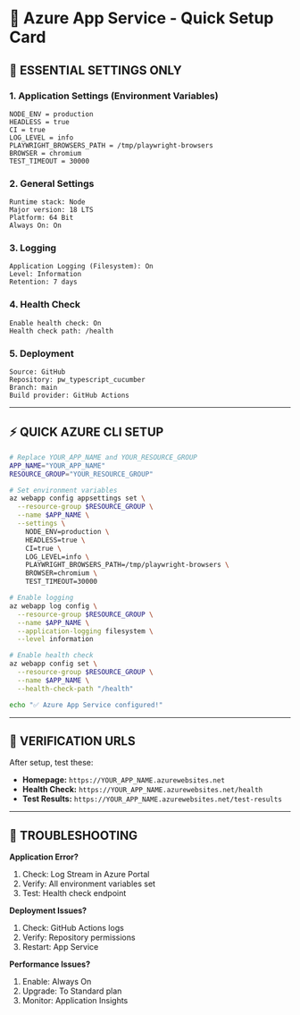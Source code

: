 # 🔷 Azure App Service - Quick Setup Card

## 🚀 **ESSENTIAL SETTINGS ONLY**

### **1. Application Settings (Environment Variables)**
```
NODE_ENV = production
HEADLESS = true
CI = true
LOG_LEVEL = info
PLAYWRIGHT_BROWSERS_PATH = /tmp/playwright-browsers
BROWSER = chromium
TEST_TIMEOUT = 30000
```

### **2. General Settings**
```
Runtime stack: Node
Major version: 18 LTS
Platform: 64 Bit
Always On: On
```

### **3. Logging**
```
Application Logging (Filesystem): On
Level: Information
Retention: 7 days
```

### **4. Health Check**
```
Enable health check: On
Health check path: /health
```

### **5. Deployment**
```
Source: GitHub
Repository: pw_typescript_cucumber
Branch: main
Build provider: GitHub Actions
```

---

## ⚡ **QUICK AZURE CLI SETUP**

```bash
# Replace YOUR_APP_NAME and YOUR_RESOURCE_GROUP
APP_NAME="YOUR_APP_NAME"
RESOURCE_GROUP="YOUR_RESOURCE_GROUP"

# Set environment variables
az webapp config appsettings set \
  --resource-group $RESOURCE_GROUP \
  --name $APP_NAME \
  --settings \
    NODE_ENV=production \
    HEADLESS=true \
    CI=true \
    LOG_LEVEL=info \
    PLAYWRIGHT_BROWSERS_PATH=/tmp/playwright-browsers \
    BROWSER=chromium \
    TEST_TIMEOUT=30000

# Enable logging
az webapp log config \
  --resource-group $RESOURCE_GROUP \
  --name $APP_NAME \
  --application-logging filesystem \
  --level information

# Enable health check
az webapp config set \
  --resource-group $RESOURCE_GROUP \
  --name $APP_NAME \
  --health-check-path "/health"

echo "✅ Azure App Service configured!"
```

---

## 🎯 **VERIFICATION URLS**

After setup, test these:
- **Homepage:** `https://YOUR_APP_NAME.azurewebsites.net`
- **Health Check:** `https://YOUR_APP_NAME.azurewebsites.net/health`
- **Test Results:** `https://YOUR_APP_NAME.azurewebsites.net/test-results`

---

## 🚨 **TROUBLESHOOTING**

**Application Error?**
1. Check: Log Stream in Azure Portal
2. Verify: All environment variables set
3. Test: Health check endpoint

**Deployment Issues?**
1. Check: GitHub Actions logs
2. Verify: Repository permissions
3. Restart: App Service

**Performance Issues?**
1. Enable: Always On
2. Upgrade: To Standard plan
3. Monitor: Application Insights
